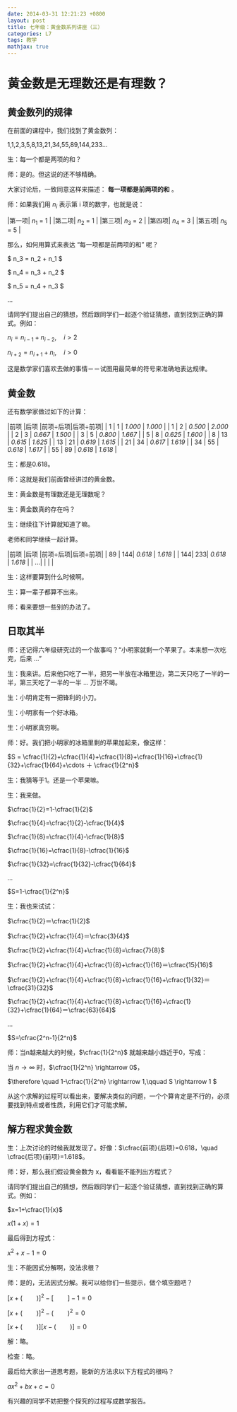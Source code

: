 ```yaml
---
date: 2014-03-31 12:21:23 +0800
layout: post
title: 七年级：黄金数系列讲座（三）
categories: L7
tags: 教学
mathjax: true
---
```


# 黄金数是无理数还是有理数？

## 黄金数列的规律

在前面的课程中，我们找到了黄金数列：

1,1,2,3,5,8,13,21,34,55,89,144,233...

生：每一个都是两项的和？

师：是的。但这说的还不够精确。

大家讨论后，一致同意这样来描述： **每一项都是前两项的和** 。

师：如果我们用 $n_i$ 表示第 i 项的数字，也就是说：

|第一项| $n_1$ = 1 |
|第二项| $n_2$ = 1 |
|第三项| $n_3$ = 2 |
|第四项| $n_4$ = 3 |
|第五项| $n_5$ = 5 |

那么，如何用算式来表达 “每一项都是前两项的和” 呢？

$ n_3 = n_2 + n_1 $

$ n_4 = n_3 + n_2 $

$ n_5 = n_4 + n_3 $

...

请同学们提出自己的猜想，然后跟同学们一起逐个验证猜想，直到找到正确的算式。例如：

$n_i = n_{i-1} + n_{i-2},\quad i > 2$

$n_{i+2} = n_{i+1} + n_{i},\quad i > 0$

这是数学家们喜欢去做的事情－－试图用最简单的符号来准确地表达规律。

## 黄金数

还有数学家做过如下的计算：

|前项 |后项 |前项÷后项|后项÷前项|
| 1  | 1  | _1.000_ | _1.000_ |
| 1  | 2  | _0.500_ | _2.000_ |
| 2  | 3  | _0.667_ | _1.500_ |
| 3  | 5  | _0.800_ | _1.667_ |
| 5  | 8  | _0.625_ | _1.600_ |
| 8  | 13 | _0.615_ | _1.625_ |
| 13 | 21 | _0.619_ | _1.615_ |
| 21 | 34 | _0.617_ | _1.619_ |
| 34 | 55 | _0.618_ | _1.617_ |
| 55 | 89 | _0.618_ | _1.618_ |

生：都是0.618。

师：这就是我们前面曾经讲过的黄金数。

生：黄金数是有理数还是无理数呢？

生：黄金数真的存在吗？

生：继续往下计算就知道了嘛。

老师和同学继续一起计算。

|前项 |后项 |前项÷后项|后项÷前项|
| 89 | 144| _0.618_ | _1.618_ |
| 144| 233| _0.618_ | _1.618_ |
| ...| | | |

生：这样要算到什么时候啊。

生：算一辈子都算不出来。

师：看来要想一些别的办法了。

## 日取其半

师：还记得六年级研究过的一个故事吗？“小明家就剩一个苹果了。本来想一次吃完，后来 ...”

生：我来讲。后来他只吃了一半，把另一半放在冰箱里边，第二天只吃了一半的一半，第三天吃了一半的一半 ... 万世不竭。

生：小明肯定有一把锋利的小刀。

生：小明家有一个好冰箱。

生：小明家真穷啊。

师：好。我们把小明家的冰箱里剩的苹果加起来，像这样：

$S = \cfrac{1}{2}+\cfrac{1}{4}+\cfrac{1}{8}+\cfrac{1}{16}+\cfrac{1}{32}+\cfrac{1}{64}+\cdots ＋ \cfrac{1}{2^n}$

生：我猜等于1。还是一个苹果嘛。

生：我来做。

$\cfrac{1}{2}=1-\cfrac{1}{2}$

$\cfrac{1}{4}=\cfrac{1}{2}-\cfrac{1}{4}$

$\cfrac{1}{8}=\cfrac{1}{4}-\cfrac{1}{8}$

$\cfrac{1}{16}=\cfrac{1}{8}-\cfrac{1}{16}$

$\cfrac{1}{32}=\cfrac{1}{32}-\cfrac{1}{64}$

...

$S=1-\cfrac{1}{2^n}$

生：我也来试试：

$\cfrac{1}{2}＝\cfrac{1}{2}$

$\cfrac{1}{2}+\cfrac{1}{4}＝\cfrac{3}{4}$

$\cfrac{1}{2}+\cfrac{1}{4}+\cfrac{1}{8}=\cfrac{7}{8}$

$\cfrac{1}{2}+\cfrac{1}{4}+\cfrac{1}{8}+\cfrac{1}{16}＝\cfrac{15}{16}$

$\cfrac{1}{2}+\cfrac{1}{4}+\cfrac{1}{8}+\cfrac{1}{16}+\cfrac{1}{32}＝\cfrac{31}{32}$

$\cfrac{1}{2}+\cfrac{1}{4}+\cfrac{1}{8}+\cfrac{1}{16}+\cfrac{1}{32}+\cfrac{1}{64}＝\cfrac{63}{64}$

...

$S=\cfrac{2^n-1}{2^n}$

师：当n越来越大的时候，$\cfrac{1}{2^n}$ 就越来越小趋近于0，写成：

当 $n \rightarrow \infty$ 时，$\cfrac{1}{2^n} \rightarrow 0$，

$\therefore \quad 1-\cfrac{1}{2^n} \rightarrow 1,\qquad S \rightarrow 1 $

从这个求解的过程可以看出来，要解决类似的问题，一个个算肯定是不行的，必须要找到特点或者性质，利用它们才可能求解。

## 解方程求黄金数

生：上次讨论的时候我就发现了。好像：$\cfrac{前项}{后项}=0.618，\quad \cfrac{后项}{前项}=1.618$。

师：好，那么我们假设黄金数为 x，看看能不能列出方程式？

请同学们提出自己的猜想，然后跟同学们一起逐个验证猜想，直到找到正确的算式。例如：

$x=1+\cfrac{1}{x}$

$x(1+x)=1$

最后得到方程式：

$x^2+x-1=0$

生：不能因式分解啊，没法求根？

师：是的，无法因式分解。我可以给你们一些提示，做个填空题吧？

$[x + (\qquad)]^2 - [\qquad] - 1= 0$

$[x + (\qquad)]^2 - (\qquad)^2 = 0$

$[x + (\qquad)][x - (\qquad)] = 0$

解：略。

检查：略。

最后给大家出一道思考题，能新的方法求以下方程式的根吗？

$ax^2+bx+c=0$

有兴趣的同学不妨把整个探究的过程写成数学报告。
